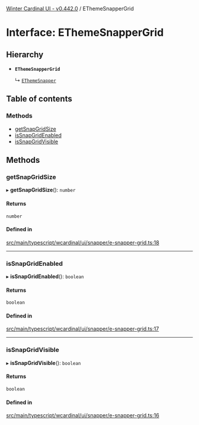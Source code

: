 [Winter Cardinal UI - v0.442.0](../index.md) / EThemeSnapperGrid

# Interface: EThemeSnapperGrid

## Hierarchy

- **`EThemeSnapperGrid`**

  ↳ [`EThemeSnapper`](EThemeSnapper.md)

## Table of contents

### Methods

- [getSnapGridSize](EThemeSnapperGrid.md#getsnapgridsize)
- [isSnapGridEnabled](EThemeSnapperGrid.md#issnapgridenabled)
- [isSnapGridVisible](EThemeSnapperGrid.md#issnapgridvisible)

## Methods

### getSnapGridSize

▸ **getSnapGridSize**(): `number`

#### Returns

`number`

#### Defined in

[src/main/typescript/wcardinal/ui/snapper/e-snapper-grid.ts:18](https://github.com/winter-cardinal/winter-cardinal-ui/blob/v0.442.0/src/main/typescript/wcardinal/ui/snapper/e-snapper-grid.ts#L18)

___

### isSnapGridEnabled

▸ **isSnapGridEnabled**(): `boolean`

#### Returns

`boolean`

#### Defined in

[src/main/typescript/wcardinal/ui/snapper/e-snapper-grid.ts:17](https://github.com/winter-cardinal/winter-cardinal-ui/blob/v0.442.0/src/main/typescript/wcardinal/ui/snapper/e-snapper-grid.ts#L17)

___

### isSnapGridVisible

▸ **isSnapGridVisible**(): `boolean`

#### Returns

`boolean`

#### Defined in

[src/main/typescript/wcardinal/ui/snapper/e-snapper-grid.ts:16](https://github.com/winter-cardinal/winter-cardinal-ui/blob/v0.442.0/src/main/typescript/wcardinal/ui/snapper/e-snapper-grid.ts#L16)
